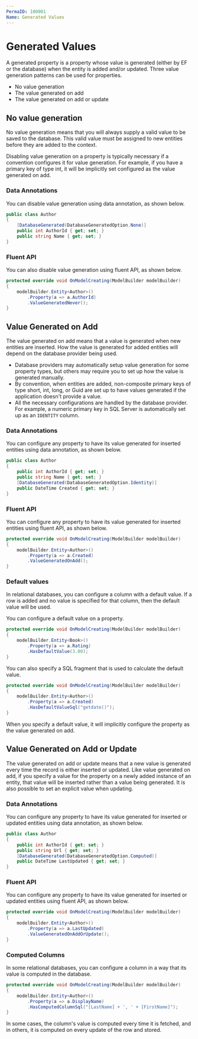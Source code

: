```yaml
---
PermaID: 100001
Name: Generated Values
---
```


# Generated Values

A generated property is a property whose value is generated (either by EF or the database) when the entity is added and/or updated. Three value generation patterns can be used for properties.

 - No value generation
 - The value generated on add
 - The value generated on add or update

## No value generation

No value generation means that you will always supply a valid value to be saved to the database. This valid value must be assigned to new entities before they are added to the context.

Disabling value generation on a property is typically necessary if a convention configures it for value generation. For example, if you have a primary key of type int, it will be implicitly set configured as the value generated on add. 

### Data Annotations

You can disable value generation using data annotation, as shown below.

```csharp
public class Author
{
    [DatabaseGenerated(DatabaseGeneratedOption.None)]
    public int AuthorId { get; set; }
    public string Name { get; set; }
}
```

### Fluent API

You can also disable value generation using fluent API, as shown below.

```csharp
protected override void OnModelCreating(ModelBuilder modelBuilder)
{
    modelBuilder.Entity<Author>()
        .Property(a => a.AuthorId)
        .ValueGeneratedNever();
}
```

## Value Generated on Add

The value generated on add means that a value is generated when new entities are inserted. How the value is generated for added entities will depend on the database provider being used. 

 - Database providers may automatically setup value generation for some property types, but others may require you to set up how the value is generated manually.
 - By convention, when entities are added, non-composite primary keys of type short, int, long, or Guid are set up to have values generated if the application doesn't provide a value.
 - All the necessary configurations are handled by the database provider. For example, a numeric primary key in SQL Server is automatically set up as an `IDENTITY` column.

### Data Annotations

You can configure any property to have its value generated for inserted entities using data annotation, as shown below.

```csharp
public class Author
{
    public int AuthorId { get; set; }
    public string Name { get; set; }
    [DatabaseGenerated(DatabaseGeneratedOption.Identity)]
    public DateTime Created { get; set; }
}
```

### Fluent API

You can configure any property to have its value generated for inserted entities using fluent API, as shown below.

```csharp
protected override void OnModelCreating(ModelBuilder modelBuilder)
{
    modelBuilder.Entity<Author>()
        .Property(a => a.Created)
        .ValueGeneratedOnAdd();
}
```

### Default values

In relational databases, you can configure a column with a default value. If a row is added and no value is specified for that column, then the default value will be used.

You can configure a default value on a property.

```csharp
protected override void OnModelCreating(ModelBuilder modelBuilder)
{
    modelBuilder.Entity<Book>()
        .Property(a => a.Rating)
        .HasDefaultValue(3.00);
}
```

You can also specify a SQL fragment that is used to calculate the default value.

```csharp
protected override void OnModelCreating(ModelBuilder modelBuilder)
{
    modelBuilder.Entity<Author>()
        .Property(a => a.Created)
        .HasDefaultValueSql("getdate()");
}
```

When you specify a default value, it will implicitly configure the property as the value generated on add.

## Value Generated on Add or Update

The value generated on add or update means that a new value is generated every time the record is either inserted or updated. Like value generated on add, if you specify a value for the property on a newly added instance of an entity, that value will be inserted rather than a value being generated. It is also possible to set an explicit value when updating. 

### Data Annotations

You can configure any property to have its value generated for inserted or updated entities using data annotation, as shown below.

```csharp
public class Author
{
    public int AuthorId { get; set; }
    public string Url { get; set; }
    [DatabaseGenerated(DatabaseGeneratedOption.Computed)]
    public DateTime LastUpdated { get; set; }
}
```

### Fluent API

You can configure any property to have its value generated for inserted or updated entities using fluent API, as shown below.

```csharp
protected override void OnModelCreating(ModelBuilder modelBuilder)
{
    modelBuilder.Entity<Author>()
        .Property(a => a.LastUpdated)
        .ValueGeneratedOnAddOrUpdate();
}
```

### Computed Columns

In some relational databases, you can configure a column in a way that its value is computed in the database.

```csharp
protected override void OnModelCreating(ModelBuilder modelBuilder)
{
    modelBuilder.Entity<Author>()
        .Property(a => a.DisplayName)
        .HasComputedColumnSql("[LastName] + ', ' + [FirstName]");
}
```

In some cases, the column's value is computed every time it is fetched, and in others, it is computed on every update of the row and stored.

